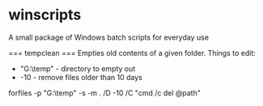 winscripts
==========

A small package of Windows batch scripts for everyday use

=== tempclean ===
Empties old contents of a given folder. Things to edit:
 - "G:\temp" - directory to empty out
 - -10 - remove files older than 10 days
 
forfiles -p "G:\temp" -s -m *.* /D -10 /C "cmd /c del @path"